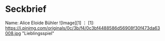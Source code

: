 # Seckbrief
Name: Alice Eloide Bühler
![Image][1]
⋮
[1]: https://i.pinimg.com/originals/0c/3b/f4/0c3bf4488586d56908f30f473da63008.jpg "Lieblingsspiel"